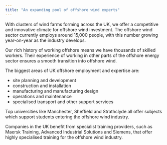 ```yaml
---
title: "An expanding pool of offshore wind experts"
---
```

With clusters of wind farms forming across the UK, we offer a competitive and innovative climate for offshore wind investment. The offshore wind sector currently employs around 15,000 people, with this number growing year-on-year as the industry develops. 


Our rich history of working offshore means we have thousands of skilled workers. Their experience of working in other parts of the offshore energy sector ensures a smooth transition into offshore wind. 


The biggest areas of UK offshore employment and expertise are:


- site planning and development
- construction and installation
- manufacturing and manufacturing design
- operations and maintenance
- specialised transport and other support services


Top universities like Manchester, Sheffield and Strathclyde all offer subjects which support students entering the offshore wind industry. 
 
Companies in the UK benefit from specialist training providers, such as Maersk Training, Advanced Industrial Solutions and Siemens, that offer highly specialised training for the offshore wind industry. 

